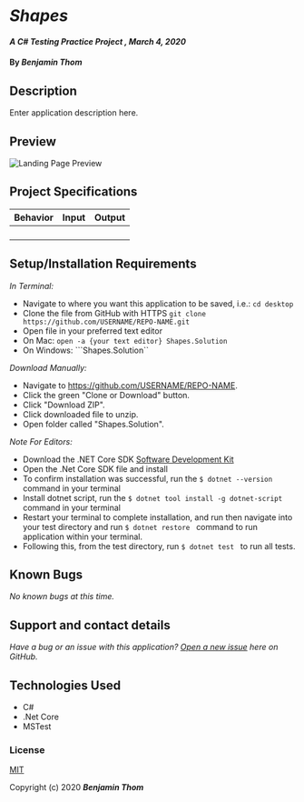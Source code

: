 # _Shapes_

#### _A C# Testing Practice Project , March 4, 2020_

#### By _**Benjamin Thom**_

## Description

Enter application description here.

## Preview
![Landing Page Preview](img/image-file.png)

## Project Specifications

| Behavior | Input | Output |
|:---:|:---:|:---:|
||||
||||
||||
||||


## Setup/Installation Requirements

_In Terminal:_

* Navigate to where you want this application to be saved, i.e.:
```cd desktop```
* Clone the file from GitHub with HTTPS
```git clone https://github.com/USERNAME/REPO-NAME.git```
* Open file in your preferred text editor
* On Mac: ```open -a {your text editor} Shapes.Solution```
* On Windows: ```Shapes.Solution``

_Download Manually:_

* Navigate to https://github.com/USERNAME/REPO-NAME.
* Click the green "Clone or Download" button.
* Click "Download ZIP".
* Click downloaded file to unzip.
* Open folder called "Shapes.Solution".

_Note For Editors:_ 
* Download the .NET Core SDK [Software Development Kit](https://dotnet.microsoft.com/download)
* Open the .Net Core SDK file and install
* To confirm installation was successful, run the ```$ dotnet --version``` command in your terminal
* Install dotnet script, run the ```$ dotnet tool install -g dotnet-script``` command in your terminal
* Restart your terminal to complete installation, and run then navigate into your test directory and run  ```$ dotnet restore ``` command to run application within your terminal.
* Following this, from the test directory, run ```$ dotnet test ``` to run all tests.

## Known Bugs

_No known bugs at this time._

## Support and contact details

_Have a bug or an issue with this application? [Open a new issue](https://github.com/benjamin-thompdx/To-Do-List/issues) here on GitHub._

## Technologies Used

* C#
* .Net Core
* MSTest

### License

[MIT](https://choosealicense.com/licenses/mit/)

Copyright (c) 2020 **_Benjamin Thom_**